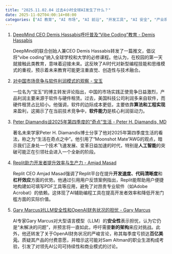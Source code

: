 ```yaml
---
title: "2025.11.02.04 过去4小时全球AI发生了什么？"
date: 2025-11-02T04:00:14+08:00
categories: ["AI 教育", "AI 市场", "AI 前沿", "开发工具", "AI 安全", "产业观察"]
---
```


1.  [DeepMind CEO Demis Hassabis呼吁普及“Vibe Coding”教育 - Demis Hassabis](https://x.com/demishassabis/status/1984696104449986728)

    DeepMind的联合创始人兼CEO Demis Hassabis转发了一篇推文，倡议将“vibe coding”纳入全球学校和大学的必修课程。他认为，在校园的第一天就接触此类教育，意味着迎接未来。这反映了AI时代对新型编程技能和思维模式的重视，预示着未来教育可能更注重直觉、创造性与技术融合。
    

2.  [对中国市场竞争与软件利润模式的观察 - 宝玉](https://x.com/dotey/status/1984691386529050879)

    一位名为“宝玉”的博主转发评论指出，中国的市场实践正使竞争日益激烈，产品利润主要来源于软件与硬件租赁。过去，美国科技公司利润多来自软件，而硬件租赁占比较小。他强调，软件的边际成本更低，主要依靠**算法和工程实现**来盈利，这揭示了在当前技术竞争中，**软件能力**是核心利润驱动力。
    

3.  [Peter Diamandis谈2025年第四季度的“奇点”生活 - Peter H. Diamandis, MD](https://x.com/PeterDiamandis/status/1984691249216176509)

    著名未来学家Peter H. Diamandis博士分享了他对2025年第四季度生活的看法，称之为“生活在奇点之中”。他引用了“Moonshot Mate”AWG的观点，暗示我们正身处一个技术飞速发展、变革日益加速的时代，特别是**人工智能**的突破可能正在引领社会进入一个全新的阶段。
    

4.  [Replit助力开发者提升效率与生产力 - Amjad Masad](https://x.com/amasad/status/1984678396534673645)

    Replit CEO Amjad Masad强调了Replit平台在提升**开发速度、代码清晰度**和**杠杆效应**方面的优势。他通过引用用户反馈案例指出，Replit能帮助用户便捷地构建如可填写PDF工具等应用，避免了对昂贵专业软件（如Adobe Acrobat）的依赖。这体现了AI辅助编程工具在提高开发者效率和降低开发门槛方面的实际价值。
    

5.  [Gary Marcus对LLM安全性和OpenAI财务状况的担忧 - Gary Marcus](https://x.com/GaryMarcus/status/1984670823370965289)

    AI专家Gary Marcus对大型语言模型（LLM）的**安全性**表示担忧，认为它仍是“未解决的问题”，并预言将一直如此，呼吁需要**新的架构**来应对挑战。此外，他还转发了关于OpenAI财务状况的严峻言论，称其每季度亏损达**百亿美元**，质疑其产品的付费意愿，并暗示这可能对Sam Altman的职业生涯构成考验，引发了对领先AI公司可持续性和商业模式的讨论。